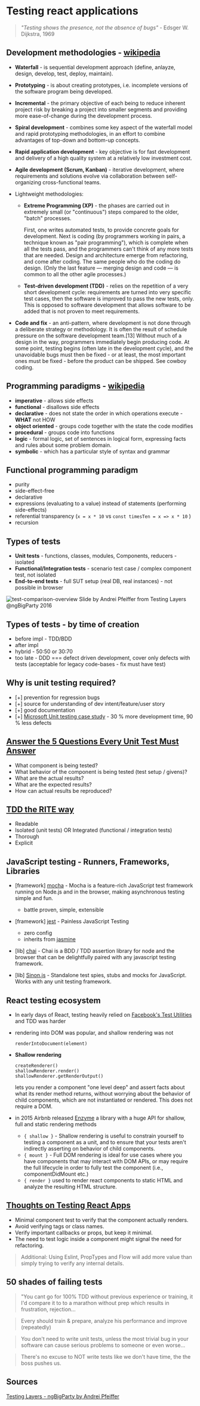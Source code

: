 # Testing react applications


> *"Testing shows the presence, not the absence of bugs"* - Edsger W. Dijkstra, 1969


## Development methodologies - [wikipedia](https://en.wikipedia.org/wiki/Software_development_process)

* **Waterfall** - is sequential development approach (define, anlayze, design, develop, test, deploy, maintain).
* **Prototyping** - is about creating prototypes, i.e. incomplete versions of the software program being developed.
* **Incremental** - the primary objective of each being to reduce inherent project risk by breaking a project into smaller segments and providing more ease-of-change during the development process.
* **Spiral development** - combines some key aspect of the waterfall model and rapid prototyping methodologies, in an effort to combine advantages of top-down and bottom-up concepts.
* **Rapid application development** - key objective is for fast development and delivery of a high quality system at a relatively low investment cost.
* **Agile development (Scrum, Kanban)** - iterative development, where requirements and solutions evolve via collaboration between self-organizing cross-functional teams.
* Lightweight methodologies: 

    * **Extreme Programming (XP)** - the phases are carried out in extremely small (or "continuous") steps compared to the older, "batch" processes. 
      
      First, one writes automated tests, to provide concrete goals for development. Next is coding (by programmers working in pairs, a technique known as "pair programming"), which is complete when all the tests pass, and the programmers can't think of any more tests that are needed. Design and architecture emerge from refactoring, and come after coding. The same people who do the coding do design. (Only the last feature — merging design and code — is common to all the other agile processes.)
    
    * **Test-driven development (TDD)** -  relies on the repetition of a very short development cycle: requirements are turned into very specific test cases, then the software is improved to pass the new tests, only. This is opposed to software development that allows software to be added that is not proven to meet requirements.

* **Code and fix** - an anti-pattern, where development is not done through a deliberate strategy or methodology. It is often the result of schedule pressure on the software development team.[13] Without much of a design in the way, programmers immediately begin producing code. At some point, testing begins (often late in the development cycle), and the unavoidable bugs must then be fixed - or at least, the most important ones must be fixed - before the product can be shipped. See cowboy coding.

## Programming paradigms - [wikipedia](https://en.wikipedia.org/wiki/Programming_paradigm)

* **imperative** - allows side effects
* **functional** - disallows side effects
* **declarative** - does not state the order in which operations execute - **WHAT** not HOW
* **object oriented** - groups code together with the state the code modifies
* **procedural** - groups code into functions
* **logic** - formal logic, set of sentences in logical form, expressing facts and rules about some problem domain.
* **symbolic** - which has a particular style of syntax and grammar


## Functional programming paradigm

* purity
* side-effect-free
* declarative
* expressions (evaluating to a value) instead of statements (performing side-effects)
* referential transparency (`x = x * 10` vs `const timesTen = x => x * 10` )
* recursion

## Types of tests

* **Unit tests** - functions, classes, modules, Components, reducers - isolated
* **Functional/Integration tests** - scenario test case / complex component test, not isolated
* **End-to-end tests** - full SUT setup (real DB, real instances) - not possible in browser

![test-comparison-overview](http://i.imgur.com/AFwSuXn.png)
   Slide by Andrei Pfeiffer from Testing Layers @ngBigParty 2016 


## Types of tests - by time of creation

* before impl - TDD/BDD
* after impl
* hybrid - 50:50 or 30:70
* too late - DDD === defect driven development, cover only defects with tests (acceptable for legacy code-bases - fix must have test)

## Why is unit testing required?

* [+] prevention for regression bugs
* [+] source for understanding of dev intent/feature/user story
* [+] good documentation
* [+] [Microsoft Unit testing case study](http://collaboration.csc.ncsu.edu/laurie/Papers/Unit_testing_cameraReady.pdf) - 30 % more development time, 90 % less defects

## [Answer the 5 Questions Every Unit Test Must Answer](https://medium.com/javascript-scene/what-every-unit-test-needs-f6cd34d9836d#.reqots18y)

* What component is being tested?
* What behavior of the component is being tested (test setup / givens)?
* What are the actual results?
* What are the expected results?
* How can actual results be reproduced?

## [TDD the RITE way](https://medium.com/javascript-scene/tdd-the-rite-way-53c9b46f45e3#.qbn437p06)

* Readable
* Isolated (unit tests) OR Integrated (functional / integration tests)
* Thorough
* Explicit


## JavaScript testing - Runners, Frameworks, Libraries

* [framework] [mocha](https://mochajs.org/) - Mocha is a feature-rich JavaScript test framework running on Node.js and in the browser, making asynchronous testing simple and fun. 
  * battle proven, simple, extensible

* [framework] [jest](https://facebook.github.io/jest/) - Painless JavaScript Testing
  * zero config
  * inherits from [jasmine](https://jasmine.github.io/)

* [lib] [chai](http://chaijs.com/) - Chai is a BDD / TDD assertion library for node and the browser that can be delightfully paired with any javascript testing framework.

* [lib] [Sinon.js](http://sinonjs.org/) - Standalone test spies, stubs and mocks for JavaScript. Works with any unit testing framework.


## React testing ecosystem

* In early days of React, testing heavily relied on [Facebook's Test Utilities](https://facebook.github.io/react/docs/test-utils.html) and TDD was harder
* rendering into DOM was popular, and shallow rendering was not

  ```
  renderIntoDocument(element)
  ```

* **Shallow rendering**

  ```
  createRenderer()
  shallowRenderer.render()
  shallowRenderer.getRenderOutput()
  ```

  lets you render a component "one level deep" and assert facts about what its render method returns, without worrying about the behavior of child components, which are not instantiated or rendered. This does not require a DOM.

* in 2015 Airbnb released [Enzyme](http://airbnb.io/enzyme/index.html) a library with a huge API for shallow, full and static rendering methods

  * `{ shallow }` - Shallow rendering is useful to constrain yourself to testing a component as a unit, and to ensure that your tests aren't indirectly asserting on behavior of child components.
  * `{ mount }` - Full DOM rendering is ideal for use cases where you have components that may interact with DOM APIs, or may require the full lifecycle in order to fully test the component (i.e., componentDidMount etc.)
  * `{ render }` used to render react components to static HTML and analyze the resulting HTML structure.

## [Thoughts on Testing React Apps](https://medium.com/javascript-inside/some-thoughts-on-testing-react-redux-applications-8571fbc1b78f#.buzqpv62v)

* Minimal component test to verify that the component actually renders.
* Avoid verifying tags or class names.
* Verify important callbacks or props, but keep it minimal.
* The need to test logic inside a component might signal the need for refactoring.

> Additional: Using Eslint, PropTypes and Flow will add more value than simply trying to verify any internal details.

## 50 shades of failing tests


> "You cant go for 100% TDD without previous experience or training, it I'd compare it to to a marathon without prep which results in frustration, rejection...

> Every should train & prepare, analyze his performance and improve (repeatedly)

> You don't need to write unit tests, unless the most trivial bug in your software can cause serious problems to someone or even worse...

> There's no excuse to NOT write tests like we don't have time, the the boss pushes us.

## Sources

[Testing Layers - ngBigParty by Andrei Pfeiffer](https://speakerdeck.com/andreipfeiffer/testing-layers-ngbigparty)
